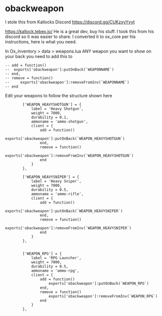 # obackweapon
I stole this from Kallocks Discord 
https://discord.gg/CUKzxyYvyt

https://kallock.tebex.io/
He is a great dev, buy his stuff. I took this from his discord so it was easier to share. I converted it to ox_core
per his instructions, here is what you need.

In Ox_inventory > data > weapons.lua ANY weapon you want to show on your back you need to add this to
```
-- add = function()
--  exports['obackweapon']:putOnBack(`WEAPONNAME`)
-- end,
-- remove = function()
--     exports['obackweapon']:removeFromInv(`WEAPONNAME`)
-- end

```
Edit your weapons to follow the structure shown here
```
        ['WEAPON_HEAVYSHOTGUN'] = {
            label = 'Heavy Shotgun',
            weight = 7000,
            durability = 0.1,
            ammoname = 'ammo-shotgun',
            client = {
                add = function()
                    exports['obackweapon']:putOnBack(`WEAPON_HEAVYSHOTGUN`)
                end,
                remove = function()
                    exports['obackweapon']:removeFromInv(`WEAPON_HEAVYSHOTGUN`)
                end
            }
        },

        ['WEAPON_HEAVYSNIPER'] = {
            label = 'Heavy Sniper',
            weight = 7000,
            durability = 0.5,
            ammoname = 'ammo-rifle',
            client = {
                add = function()
                    exports['obackweapon']:putOnBack(`WEAPON_HEAVYSNIPER`)
                end,
                remove = function()
                    exports['obackweapon']:removeFromInv(`WEAPON_HEAVYSNIPER`)
                end
            }
        },


        ['WEAPON_RPG'] = {
            label = 'RPG Launcher',
            weight = 7000,
            durability = 0.5,
            ammoname = 'ammo-rpg',
            client = {
                add = function()
                    exports['obackweapon']:putOnBack(`WEAPON_RPG`)
                end,
                remove = function()
                    exports['obackweapon']:removeFromInv(`WEAPON_RPG`)
                end
            }
        },

